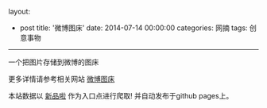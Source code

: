 layout: 
  - post 
title: '微博图床' 
date: 2014-07-14 00:00:00 
categories: 网摘 
tags: 创意事物 
---

一个把图片存储到微博的图床  

更多详情请参考相关网站 [微博图床](http://sevnx.com/tools/picdisk)  

本站数据以 [新品啦](http://xinpinla.com/) 作为入口点进行爬取! 并自动发布于github pages上。  
